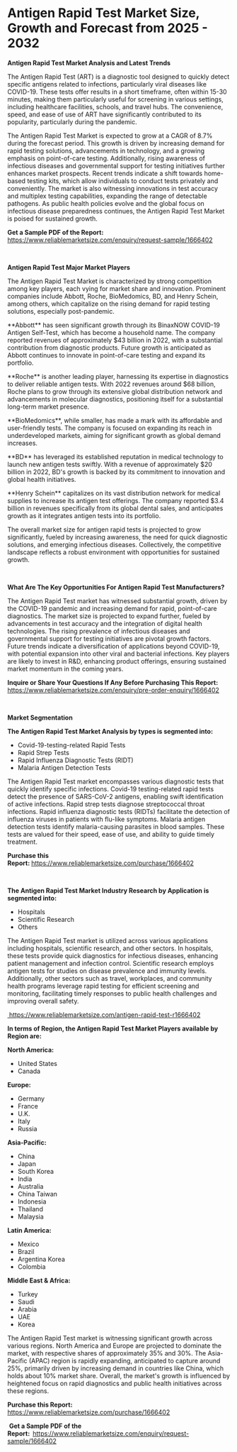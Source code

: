 <p><h1>Antigen Rapid Test Market Size, Growth and Forecast from 2025 - 2032</h1></p><p><strong>Antigen Rapid Test Market Analysis and Latest Trends</strong></p>
<p><p>The Antigen Rapid Test (ART) is a diagnostic tool designed to quickly detect specific antigens related to infections, particularly viral diseases like COVID-19. These tests offer results in a short timeframe, often within 15-30 minutes, making them particularly useful for screening in various settings, including healthcare facilities, schools, and travel hubs. The convenience, speed, and ease of use of ART have significantly contributed to its popularity, particularly during the pandemic.</p><p>The Antigen Rapid Test Market is expected to grow at a CAGR of 8.7% during the forecast period. This growth is driven by increasing demand for rapid testing solutions, advancements in technology, and a growing emphasis on point-of-care testing. Additionally, rising awareness of infectious diseases and governmental support for testing initiatives further enhances market prospects. Recent trends indicate a shift towards home-based testing kits, which allow individuals to conduct tests privately and conveniently. The market is also witnessing innovations in test accuracy and multiplex testing capabilities, expanding the range of detectable pathogens. As public health policies evolve and the global focus on infectious disease preparedness continues, the Antigen Rapid Test Market is poised for sustained growth.</p></p>
<p><strong>Get a Sample PDF of the Report:&nbsp;</strong> <a href="https://www.reliablemarketsize.com/enquiry/request-sample/1666402?utm_campaign=2115&utm_medium=2&utm_source=Github&utm_content=ia&utm_term=13042025&utm_id=antigen-rapid-test">https://www.reliablemarketsize.com/enquiry/request-sample/1666402</a></p>
<p>&nbsp;</p>
<p><strong>Antigen Rapid Test Major Market Players</strong></p>
<p><p>The Antigen Rapid Test Market is characterized by strong competition among key players, each vying for market share and innovation. Prominent companies include Abbott, Roche, BioMedomics, BD, and Henry Schein, among others, which capitalize on the rising demand for rapid testing solutions, especially post-pandemic.</p><p>**Abbott** has seen significant growth through its BinaxNOW COVID-19 Antigen Self-Test, which has become a household name. The company reported revenues of approximately $43 billion in 2022, with a substantial contribution from diagnostic products. Future growth is anticipated as Abbott continues to innovate in point-of-care testing and expand its portfolio.</p><p>**Roche** is another leading player, harnessing its expertise in diagnostics to deliver reliable antigen tests. With 2022 revenues around $68 billion, Roche plans to grow through its extensive global distribution network and advancements in molecular diagnostics, positioning itself for a substantial long-term market presence.</p><p>**BioMedomics**, while smaller, has made a mark with its affordable and user-friendly tests. The company is focused on expanding its reach in underdeveloped markets, aiming for significant growth as global demand increases.</p><p>**BD** has leveraged its established reputation in medical technology to launch new antigen tests swiftly. With a revenue of approximately $20 billion in 2022, BD's growth is backed by its commitment to innovation and global health initiatives.</p><p>**Henry Schein** capitalizes on its vast distribution network for medical supplies to increase its antigen test offerings. The company reported $3.4 billion in revenues specifically from its global dental sales, and anticipates growth as it integrates antigen tests into its portfolio.</p><p>The overall market size for antigen rapid tests is projected to grow significantly, fueled by increasing awareness, the need for quick diagnostic solutions, and emerging infectious diseases. Collectively, the competitive landscape reflects a robust environment with opportunities for sustained growth.</p></p>
<p>&nbsp;</p>
<p><strong>What Are The Key Opportunities For Antigen Rapid Test Manufacturers?</strong></p>
<p><p>The Antigen Rapid Test market has witnessed substantial growth, driven by the COVID-19 pandemic and increasing demand for rapid, point-of-care diagnostics. The market size is projected to expand further, fueled by advancements in test accuracy and the integration of digital health technologies. The rising prevalence of infectious diseases and governmental support for testing initiatives are pivotal growth factors. Future trends indicate a diversification of applications beyond COVID-19, with potential expansion into other viral and bacterial infections. Key players are likely to invest in R&D, enhancing product offerings, ensuring sustained market momentum in the coming years.</p></p>
<p><strong>Inquire or Share Your Questions If Any Before Purchasing This Report:</strong> <a href="https://www.reliablemarketsize.com/enquiry/pre-order-enquiry/1666402?utm_campaign=2115&utm_medium=2&utm_source=Github&utm_content=ia&utm_term=13042025&utm_id=antigen-rapid-test">https://www.reliablemarketsize.com/enquiry/pre-order-enquiry/1666402</a></p>
<p>&nbsp;</p>
<p><strong>Market Segmentation</strong></p>
<p><strong>The Antigen Rapid Test Market Analysis by types is segmented into:</strong></p>
<p><ul><li>Covid-19-testing-related Rapid Tests</li><li>Rapid Strep Tests</li><li>Rapid Influenza Diagnostic Tests (RIDT)</li><li>Malaria Antigen Detection Tests</li></ul></p>
<p><p>The Antigen Rapid Test market encompasses various diagnostic tests that quickly identify specific infections. Covid-19 testing-related rapid tests detect the presence of SARS-CoV-2 antigens, enabling swift identification of active infections. Rapid strep tests diagnose streptococcal throat infections. Rapid influenza diagnostic tests (RIDTs) facilitate the detection of influenza viruses in patients with flu-like symptoms. Malaria antigen detection tests identify malaria-causing parasites in blood samples. These tests are valued for their speed, ease of use, and ability to guide timely treatment.</p></p>
<p><strong>Purchase this Report:&nbsp;</strong><a href="https://www.reliablemarketsize.com/purchase/1666402?utm_campaign=2115&utm_medium=2&utm_source=Github&utm_content=ia&utm_term=13042025&utm_id=antigen-rapid-test">https://www.reliablemarketsize.com/purchase/1666402</a></p>
<p>&nbsp;</p>
<p><strong>The Antigen Rapid Test Market Industry Research by Application is segmented into:</strong></p>
<p><ul><li>Hospitals</li><li>Scientific Research</li><li>Others</li></ul></p>
<p><p>The Antigen Rapid Test market is utilized across various applications including hospitals, scientific research, and other sectors. In hospitals, these tests provide quick diagnostics for infectious diseases, enhancing patient management and infection control. Scientific research employs antigen tests for studies on disease prevalence and immunity levels. Additionally, other sectors such as travel, workplaces, and community health programs leverage rapid testing for efficient screening and monitoring, facilitating timely responses to public health challenges and improving overall safety.</p></p>
<p><a href="https://www.reliablemarketsize.com/antigen-rapid-test-r1666402?utm_campaign=2115&utm_medium=2&utm_source=Github&utm_content=ia&utm_term=13042025&utm_id=antigen-rapid-test">&nbsp;https://www.reliablemarketsize.com/antigen-rapid-test-r1666402</a></p>
<p><strong>In terms of Region, the Antigen Rapid Test Market Players available by Region are:</strong></p>
<p>
    <p> <strong> North America: </strong>
        <ul>
            <li>United States</li>
            <li>Canada</li>
        </ul>
        </p> 
    <p> <strong> Europe: </strong>
        <ul>
            <li>Germany</li>
            <li>France</li>
            <li>U.K.</li>
            <li>Italy</li>
            <li>Russia</li>
        </ul>
        </p> 
    <p> <strong> Asia-Pacific: </strong>
        <ul>
            <li>China</li>
            <li>Japan</li>
            <li>South Korea</li>
            <li>India</li>
            <li>Australia</li>
            <li>China Taiwan</li>
            <li>Indonesia</li>
            <li>Thailand</li>
            <li>Malaysia</li>
        </ul>
        </p> 
    <p> <strong> Latin America: </strong>
        <ul>
            <li>Mexico</li>
            <li>Brazil</li>
            <li>Argentina Korea</li>
            <li>Colombia</li>
        </ul>
        </p> 
    <p> <strong> Middle East & Africa: </strong>
        <ul>
            <li>Turkey</li>
            <li>Saudi</li>
            <li>Arabia</li>
            <li>UAE</li>
            <li>Korea</li>
        </ul>
    </p>
    </p>
<p><p>The Antigen Rapid Test market is witnessing significant growth across various regions. North America and Europe are projected to dominate the market, with respective shares of approximately 35% and 30%. The Asia-Pacific (APAC) region is rapidly expanding, anticipated to capture around 25%, primarily driven by increasing demand in countries like China, which holds about 10% market share. Overall, the market's growth is influenced by heightened focus on rapid diagnostics and public health initiatives across these regions.</p></p>
<p><strong>Purchase this Report: </strong><a href="https://www.reliablemarketsize.com/purchase/1666402?utm_campaign=2115&utm_medium=2&utm_source=Github&utm_content=ia&utm_term=13042025&utm_id=antigen-rapid-test">https://www.reliablemarketsize.com/purchase/1666402</a></p>
<p>&nbsp;<strong>Get a Sample PDF of the Report:&nbsp;&nbsp;</strong><a href="https://www.reliablemarketsize.com/enquiry/request-sample/1666402?utm_campaign=2115&utm_medium=2&utm_source=Github&utm_content=ia&utm_term=13042025&utm_id=antigen-rapid-test">https://www.reliablemarketsize.com/enquiry/request-sample/1666402</a></p>
<p><strong></strong></p>
<p><p></p><p></p><p></p></p>